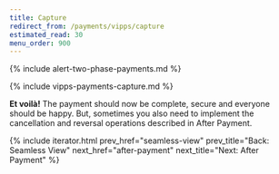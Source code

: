 ```yaml
---
title: Capture
redirect_from: /payments/vipps/capture
estimated_read: 30
menu_order: 900
---
```


{% include alert-two-phase-payments.md %}

{% include vipps-payments-capture.md %}

**Et voilà!** The payment should now be complete, secure and
everyone should be happy. But, sometimes you also need to implement the
cancellation and reversal operations described in After Payment.

{% include iterator.html prev_href="seamless-view"
                         prev_title="Back: Seamless View"
                         next_href="after-payment"
                         next_title="Next: After Payment" %}
